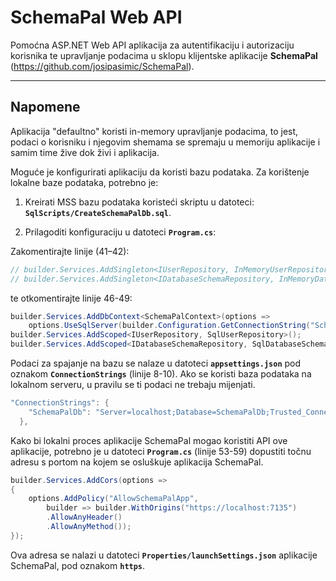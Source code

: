 # SchemaPal Web API

Pomoćna ASP.NET Web API aplikacija za autentifikaciju i autorizaciju korisnika te upravljanje podacima u sklopu klijentske aplikacije **SchemaPal** (https://github.com/josipasimic/SchemaPal).

---

## Napomene

Aplikacija "defaultno" koristi in-memory upravljanje podacima, to jest, podaci o korisniku i njegovim shemama se spremaju u memoriju aplikacije i samim time žive dok živi i aplikacija. 

Moguće je konfigurirati aplikaciju da koristi bazu podataka. Za korištenje lokalne baze podataka, potrebno je:

1. Kreirati MSS bazu podataka koristeći skriptu u datoteci:  
   **`SqlScripts/CreateSchemaPalDb.sql`**.

2. Prilagoditi konfiguraciju u datoteci **`Program.cs`**:  

Zakomentirajte linije (41–42):  
```csharp
// builder.Services.AddSingleton<IUserRepository, InMemoryUserRepository>();
// builder.Services.AddSingleton<IDatabaseSchemaRepository, InMemoryDatabaseSchemaRepository>();
```

te otkomentirajte linije 46-49:
```csharp
builder.Services.AddDbContext<SchemaPalContext>(options =>
    options.UseSqlServer(builder.Configuration.GetConnectionString("SchemaPalDb")));
builder.Services.AddScoped<IUserRepository, SqlUserRepository>();
builder.Services.AddScoped<IDatabaseSchemaRepository, SqlDatabaseSchemaRepository>();
```

Podaci za spajanje na bazu se nalaze u datoteci **`appsettings.json`** pod oznakom  **`ConnectionStrings`** (linije 8-10). Ako se koristi baza podataka na lokalnom serveru, u pravilu se ti podaci ne trebaju mijenjati.
```csharp
"ConnectionStrings": {
    "SchemaPalDb": "Server=localhost;Database=SchemaPalDb;Trusted_Connection=True;TrustServerCertificate=True;"
  },
```

Kako bi lokalni proces aplikacije SchemaPal mogao koristiti API ove aplikacije, potrebno je u datoteci **`Program.cs`** (linije 53-59) dopustiti točnu adresu s portom na kojem se osluškuje aplikacija SchemaPal. 
```csharp
builder.Services.AddCors(options =>
{
    options.AddPolicy("AllowSchemaPalApp",
        builder => builder.WithOrigins("https://localhost:7135")
        .AllowAnyHeader()
        .AllowAnyMethod());
});
```
Ova adresa se nalazi u datoteci **`Properties/launchSettings.json`** aplikacije SchemaPal, pod oznakom  **`https`**.
